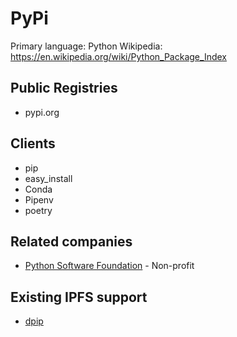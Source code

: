 # PyPi

Primary language: Python
Wikipedia: https://en.wikipedia.org/wiki/Python_Package_Index

## Public Registries

- pypi.org

## Clients

- pip
- easy_install
- Conda
- Pipenv
- poetry

## Related companies

- [Python Software Foundation](https://www.python.org/psf/) - Non-profit

## Existing IPFS support

- [dpip](https://github.com/AuHau/dpip)
